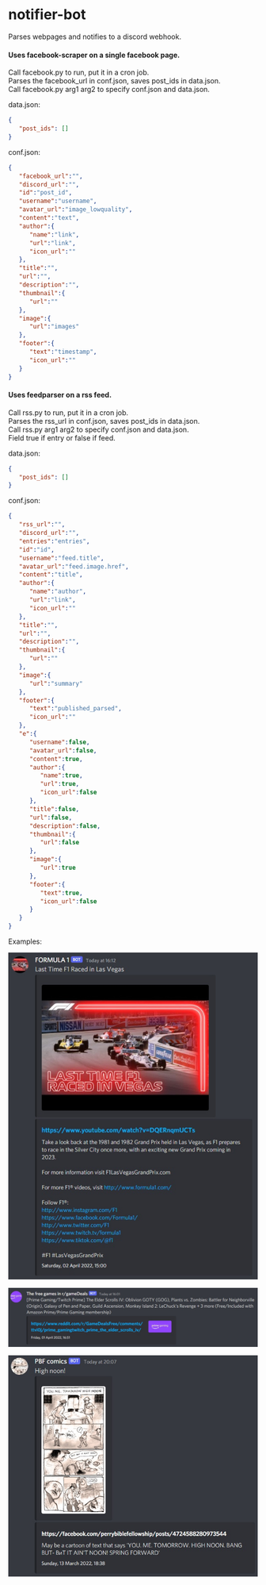 # notifier-bot

Parses webpages and notifies to a discord webhook.

#### Uses facebook-scraper on a single facebook page.
Call facebook.py to run, put it in a cron job. \
Parses the facebook_url in conf.json, saves post_ids in data.json. \
Call facebook.py arg1 arg2 to specify conf.json and data.json.

data.json:
```json
{
   "post_ids": []
}
```

conf.json:
```json
{
   "facebook_url":"",
   "discord_url":"",
   "id":"post_id",
   "username":"username",
   "avatar_url":"image_lowquality",
   "content":"text",
   "author":{
      "name":"link",
      "url":"link",
      "icon_url":""
   },
   "title":"",
   "url":"",
   "description":"",
   "thumbnail":{
      "url":""
   },
   "image":{
      "url":"images"
   },
   "footer":{
      "text":"timestamp",
      "icon_url":""
   }
}
```

#### Uses feedparser on a rss feed.
Call rss.py to run, put it in a cron job. \
Parses the rss_url in conf.json, saves post_ids in data.json. \
Call rss.py arg1 arg2 to specify conf.json and data.json. \
Field true if entry or false if feed.

data.json:
```json
{
   "post_ids": []
}
```

conf.json:
```json
{
   "rss_url":"",
   "discord_url":"",
   "entries":"entries",
   "id":"id",
   "username":"feed.title",
   "avatar_url":"feed.image.href",
   "content":"title",
   "author":{
      "name":"author",
      "url":"link",
      "icon_url":""
   },
   "title":"",
   "url":"",
   "description":"",
   "thumbnail":{
      "url":""
   },
   "image":{
      "url":"summary"
   },
   "footer":{
      "text":"published_parsed",
      "icon_url":""
   },
   "e":{
      "username":false,
      "avatar_url":false,
      "content":true,
      "author":{
         "name":true,
         "url":true,
         "icon_url":false
      },
      "title":false,
      "url":false,
      "description":false,
      "thumbnail":{
         "url":false
      },
      "image":{
         "url":true
      },
      "footer":{
         "text":true,
         "icon_url":false
      }
   }
}
```

Examples:

![](readme/ex1.jpg)

![](readme/ex2.jpg)

![](readme/ex3.jpg)
